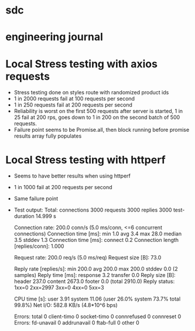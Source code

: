# sdc

# engineering journal

# Local Stress testing with axios requests
- Stress testing done on styles route with randomized product ids
- 1 in 2000 requests fail at 100 requests per second
- 1 in 250 requests fail at 200 requests per second
- Reliability is worst on the first 500 requests after server is started, 1 in 25 fail at 200 rps, goes down to 1 in 200 on the second batch of 500 requests.
- Failure point seems to be Promise.all, then block running before promise results array fully populates

# Local Stress testing with httperf
- Seems to have better results when using httperf
- 1 in 1000 fail at 200 requests per second
- Same failure point
- Test output:
    Total: connections 3000 requests 3000 replies 3000 test-duration 14.999 s

    Connection rate: 200.0 conn/s (5.0 ms/conn, <=6 concurrent connections)
    Connection time [ms]: min 1.0 avg 3.4 max 28.0 median 3.5 stddev 1.3
    Connection time [ms]: connect 0.2
    Connection length [replies/conn]: 1.000

    Request rate: 200.0 req/s (5.0 ms/req)
    Request size [B]: 73.0

    Reply rate [replies/s]: min 200.0 avg 200.0 max 200.0 stddev 0.0 (2 samples)
    Reply time [ms]: response 3.2 transfer 0.0
    Reply size [B]: header 237.0 content 2673.0 footer 0.0 (total 2910.0)
    Reply status: 1xx=0 2xx=2997 3xx=0 4xx=0 5xx=3

    CPU time [s]: user 3.91 system 11.06 (user 26.0% system 73.7% total 99.8%)
    Net I/O: 582.8 KB/s (4.8*10^6 bps)

    Errors: total 0 client-timo 0 socket-timo 0 connrefused 0 connreset 0
    Errors: fd-unavail 0 addrunavail 0 ftab-full 0 other 0